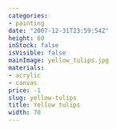 ```yaml
---
categories:
- painting
date: "2007-12-31T23:59:54Z"
height: 60
inStock: false
isVisible: false
mainImage: yellow_tulips.jpg
materials:
- acrylic
- canvas
price: -1
slug: yellow-tulips
title: Yellow tulips
width: 70
---
```


